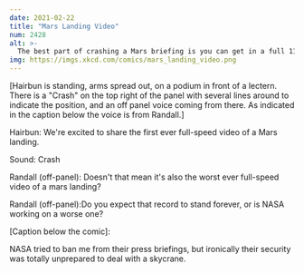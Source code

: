 ```yaml
---
date: 2021-02-22
title: "Mars Landing Video"
num: 2428
alt: >-
  The best part of crashing a Mars briefing is you can get in a full 11 minutes of questions before they can start to respond.
img: https://imgs.xkcd.com/comics/mars_landing_video.png
---
```

[Hairbun is standing, arms spread out, on a podium in front of a lectern. There is a "Crash" on the top right of the panel with several lines around to indicate the position, and an off panel voice coming from there. As indicated in the caption below the voice is from Randall.]

Hairbun: We're excited to share the first ever full-speed video of a Mars landing.

Sound: Crash

Randall (off-panel): Doesn't that mean it's also the worst ever full-speed video of a mars landing?

Randall (off-panel):Do you expect that record to stand forever, or is NASA working on a worse one?

[Caption below the comic]:

NASA tried to ban me from their press briefings, but ironically their security was totally unprepared to deal with a skycrane.